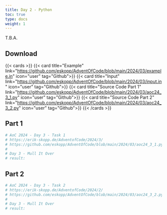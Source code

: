 ```yaml
---
title: Day 2 - Python
toc: true
type: docs
weight: 1
---
```


T.B.A.  

## Download

{{< cards >}}
{{< card title="Example" link="https://github.com/eskopp/AdventOfCode/blob/main/2024/03/example.in" icon="user" tag="Github">}}
{{< card title="Input" link="https://github.com/eskopp/AdventOfCode/blob/main/2024/03/input.in" icon="user" tag="Github">}}
{{< card title="Source Code Part 1" link="https://github.com/eskopp/AdventOfCode/blob/main/2024/03/aoc24_3_1.py" icon="user" tag="Github">}}
{{< card title="Source Code Part 2" link="https://github.com/eskopp/AdventOfCode/blob/main/2024/03/aoc24_3_2.py" icon="user" tag="Github">}}
{{< /cards >}}

## Part 1

```python {linenos=table,linenostart=1}
# AoC 2024 - Day 3 - Task 1
# https://erik-skopp.de/AdventofCode/2024/3/
# https://github.com/eskopp/AdventOfCode/blob/main/2024/03/aoc24_3_1.py
#
# Day 3 - Mull It Over
# result:

```

## Part 2

```python {linenos=table,linenostart=1}
# AoC 2024 - Day 3 - Task 2
# https://erik-skopp.de/AdventofCode/2024/2/
# https://github.com/eskopp/AdventOfCode/blob/main/2024/03/aoc24_3_2.py
#
# Day 3 - Mull It Over
# result: 


```
